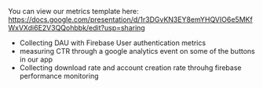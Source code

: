 You can view our metrics template here: 
 https://docs.google.com/presentation/d/1r3DGvKN3EY8emYHQVIO6e5MKfWxVXdi6E2V3QQohbbk/edit?usp=sharing

- Collecting DAU with Firebase User authentication metrics
- measuring CTR through a google analytics event on some of the buttons in our app
- Collecting download rate and account creation rate throuhg firebase performance monitoring
